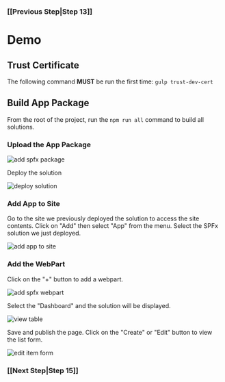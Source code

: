 ### [[Previous Step|Step 13]]

# Demo

## Trust Certificate

The following command **MUST** be run the first time: ```gulp trust-dev-cert```

## Build App Package

From the root of the project, run the ```npm run all``` command to build all solutions.

### Upload the App Package

![add spfx package](/gunjandatta/sp-dashboard/wiki/images/addSPFxPackage.png)

Deploy the solution

![deploy solution](/gunjandatta/sp-dashboard/wiki/images/deploySolution.png)

### Add App to Site

Go to the site we previously deployed the solution to access the site contents. Click on "Add" then select "App" from the menu. Select the SPFx solution we just deployed.

![add app to site](/gunjandatta/sp-dashboard/wiki/images/addAppToSite.png)

### Add the WebPart

Click on the "+" button to add a webpart.

![add spfx webpart](/gunjandatta/sp-dashboard/wiki/images/addSPFxWebPart.png)

Select the "Dashboard" and the solution will be displayed.

![view table](/gunjandatta/sp-dashboard/wiki/images/viewSPFxWebPart.png)

Save and publish the page. Click on the "Create" or "Edit" button to view the list form.

![edit item form](/gunjandatta/sp-dashboard/wiki/images/editForm.png)

### [[Next Step|Step 15]]